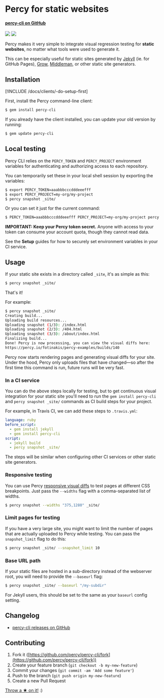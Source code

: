 # Percy for static websites
#### [percy-cli on GitHub <i class="fa fa-github" aria-hidden="true"></i>](https://github.com/percy/percy-cli)

[![](https://travis-ci.org/percy/percy-cli.svg?branch=master)](https://travis-ci.org/percy/percy-cli)
[![](https://badge.fury.io/rb/percy-cli.svg)](https://rubygems.org/gems/percy-cli)

Percy makes it very simple to integrate visual regression testing for **static websites**, no matter what tools were used to generate it.

This can be especially useful for static sites generated by [Jekyll](http://jekyllrb.com/) (ie. for GitHub Pages), [Grow](http://growsdk.org), [Middleman](https://middlemanapp.com/), or other static site generators.

## Installation

[!INCLUDE /docs/clients/-do-setup-first]

First, install the Percy command-line client:

```bash
$ gem install percy-cli
```

If you already have the client installed, you can update your old version by running:

```bash
$ gem update percy-cli
```

## Local testing

Percy CLI relies on the `PERCY_TOKEN` and `PERCY_PROJECT` environment variables for authenticating and authorizing access to each repository.

You can temporarily set these in your local shell session by exporting the variables:

```bash
$ export PERCY_TOKEN=aaabbbcccdddeeefff
$ export PERCY_PROJECT=my-org/my-project
$ percy snapshot _site/
```

Or you can set it just for the current command:

```bash
$ PERCY_TOKEN=aaabbbcccdddeeefff PERCY_PROJECT=my-org/my-project percy snapshot _site/
```

<div class="Alert Alert--warning">

**IMPORTANT: Keep your Percy token secret.** Anyone with access to your token can consume your account quota, though they cannot read data.

See the **Setup** guides for how to securely set environment variables in your CI service.

</div>

## Usage

If your static site exists in a directory called `_site`, it's as simple as this:

```bash
$ percy snapshot _site/
```

That's it!

For example:

```bash
$ percy snapshot _site/
Creating build...
Uploading build resources...
Uploading snapshot (1/3): /index.html
Uploading snapshot (2/3): /404.html
Uploading snapshot (3/3): /about/index.html
Finalizing build...
Done! Percy is now processing, you can view the visual diffs here:
https://percy.io/fotinakis/percy-examples/builds/140
```

Percy now starts rendering pages and generating visual diffs for your site. Under the hood, Percy only uploads files that have changed—so after the first time this command is run, future runs will be very fast.

### In a CI service

You can do the above steps locally for testing, but to get continuous visual integration for your static site you'll need to run the `gem install percy-cli` and `percy snapshot _site/` commands  as CI build steps for your project.

For example, in Travis CI, we can add these steps to `.travis.yml`:

```yaml
language: ruby
before_script:
  - gem install jekyll
  - gem install percy-cli
script:
  - jekyll build
  - percy snapshot _site/
```

The steps will be similar when configuring other CI services or other static site generators.

### Responsive testing

You can use Percy [responsive visual diffs](/docs/learn/responsive) to test pages at different CSS breakpoints. Just pass the `--widths` flag with a comma-separated list of widths.

```bash
$ percy snapshot --widths "375,1280" _site/
```

### Limit pages for testing

If you have a very large site, you might want to limit the number of pages that are actually uploaded to Percy while testing. You can pass the `snapshot_limit` flag to do this:

```bash
$ percy snapshot _site/ --snapshot_limit 10
```

### Base URL path

If your static files are hosted in a sub-directory instead of the webserver root, you will need to provide the `--baseurl` flag:

```bash
$ percy snapshot _site/ --baseurl "/my-subdir"
```

For Jekyll users, this should be set to the same as your `baseurl` config setting.

## Changelog

*   [percy-cli releases on GitHub](https://github.com/percy/percy-cli/releases)

## Contributing

1.  Fork it ([https://github.com/percy/percy-cli/fork](https://github.com/percy/percy-cli/fork))
2.  Create your feature branch (`git checkout -b my-new-feature`)
3.  Commit your changes (`git commit -am 'Add some feature'`)
4.  Push to the branch (`git push origin my-new-feature`)
5.  Create a new Pull Request

[Throw a ★ on it!](https://github.com/percy/percy-cli) :)

